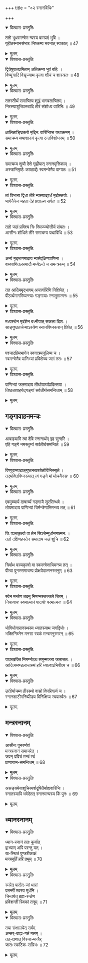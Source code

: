 +++
title = "०२ स्नानविधिः"

+++
<details open><summary>विश्वास-प्रस्तुतिः</summary>

ततो भूधरमन्त्रेण न्यस्य वामपदं भुवि ।  
गृहीतस्नानसंभारः निष्क्रम्य भवनात् स्वकात् ॥ 47
</details>

<details><summary>मूलम्</summary>

ततो भूधरमन्त्रेण न्यस्य वामपदं भुवि ।  
गृहीतस्नानसंभारः निष्क्रम्य भवनात् स्वकात् ॥ 47
</details>


<details open><summary>विश्वास-प्रस्तुतिः</summary>

द्वित्रेषुपातप्रमिताम् अतिक्रम्य भुवं बहिः ।  
विण्मूत्रादि विसृज्याथ कृत्वा शौचं च शास्त्रतः ॥ 48
</details>

<details><summary>मूलम्</summary>

द्वित्रेषुपातप्रमिताम् अतिक्रम्य भुवं बहिः ।  
विण्मूत्रादि विसृज्याथ कृत्वा शौचं च शास्त्रतः ॥ 48
</details>


<details open><summary>विश्वास-प्रस्तुतिः</summary>

ततस्तीर्थं समाश्रित्य शुद्धं भागवताश्रितम् ।  
निरस्याशुचिवस्त्रादि तीरं संशोध्य वारिभिः ॥ 49
</details>

<details><summary>मूलम्</summary>

ततस्तीर्थं समाश्रित्य शुद्धं भागवताश्रितम् ।  
निरस्याशुचिवस्त्रादि तीरं संशोध्य वारिभिः ॥ 49
</details>


<details open><summary>विश्वास-प्रस्तुतिः</summary>

क्षालिताङ्घ्रिकरो मृद्भिः वारिभिश्च यथाक्रमम् ।  
समाचम्य यथाशास्त्रं कृत्वा दन्तविशोधनम् ॥ 50
</details>

<details><summary>मूलम्</summary>

क्षालिताङ्घ्रिकरो मृद्भिः वारिभिश्च यथाक्रमम् ।  
समाचम्य यथाशास्त्रं कृत्वा दन्तविशोधनम् ॥ 50
</details>


<details open><summary>विश्वास-प्रस्तुतिः</summary>

समाचम्य शुचौ देशे गृह्णीयात् स्नानमृत्तिकाम् ।  
अस्त्राभिमृष्टैः काष्ठाद्यैः स्वमन्त्रेणैव वाग्यतः ॥ 51
</details>

<details><summary>मूलम्</summary>

समाचम्य शुचौ देशे गृह्णीयात् स्नानमृत्तिकाम् ।  
अस्त्राभिमृष्टैः काष्ठाद्यैः स्वमन्त्रेणैव वाग्यतः ॥ 51
</details>


<details open><summary>विश्वास-प्रस्तुतिः</summary>

तां विभज्य द्विधा तीरे न्यस्याद्यार्धं मृदोस्तयोः ।  
भागेनैकेन महता देहं प्रक्षाळ्य सर्वतः ॥ 52
</details>

<details><summary>मूलम्</summary>

तां विभज्य द्विधा तीरे न्यस्याद्यार्धं मृदोस्तयोः ।  
भागेनैकेन महता देहं प्रक्षाळ्य सर्वतः ॥ 52
</details>


<details open><summary>विश्वास-प्रस्तुतिः</summary>

ततो जलं प्रविश्य त्रिः निमज्ज्योत्तीर्य संयतः ।  
आसीनः शोधिते तीरे समाचम्य यथाविधि ॥ 53
</details>

<details><summary>मूलम्</summary>

ततो जलं प्रविश्य त्रिः निमज्ज्योत्तीर्य संयतः ।  
आसीनः शोधिते तीरे समाचम्य यथाविधि ॥ 53
</details>


<details open><summary>विश्वास-प्रस्तुतिः</summary>

अन्यं मृद्भागमादाय न्यसेद्दक्षिणपाणिना ।  
वामपाणितलस्यादौ मध्येऽन्ते च समन्त्रकम् ॥ 54
</details>

<details><summary>मूलम्</summary>

अन्यं मृद्भागमादाय न्यसेद्दक्षिणपाणिना ।  
वामपाणितलस्यादौ मध्येऽन्ते च समन्त्रकम् ॥ 54
</details>


<details open><summary>विश्वास-प्रस्तुतिः</summary>

तत आदिममृद्भागम् अन्तर्वारिणि निक्षिपेत् ।  
पीठार्थमागमिष्यन्त्याः गङ्गायाः स्नातुमात्मनः ॥ 55
</details>

<details><summary>मूलम्</summary>

तत आदिममृद्भागम् अन्तर्वारिणि निक्षिपेत् ।  
पीठार्थमागमिष्यन्त्याः गङ्गायाः स्नातुमात्मनः ॥ 55
</details>


<details open><summary>विश्वास-प्रस्तुतिः</summary>

मध्यस्थेन मृदंशेन बध्नीयात् सकला दिशः ।  
साङ्गुष्ठतर्जन्याऽस्त्रेण स्नानविघ्नकरान् क्षिपेत् ॥ 56
</details>

<details><summary>मूलम्</summary>

मध्यस्थेन मृदंशेन बध्नीयात् सकला दिशः ।  
साङ्गुष्ठतर्जन्याऽस्त्रेण स्नानविघ्नकरान् क्षिपेत् ॥ 56
</details>


<details open><summary>विश्वास-प्रस्तुतिः</summary>

पश्चादग्रिमभागेन स्वगात्रमनुलिप्य च ।  
स्वमन्त्रेणैव पाणिभ्यां प्रविशेच्च जलं ततः ॥ 57
</details>

<details><summary>मूलम्</summary>

पश्चादग्रिमभागेन स्वगात्रमनुलिप्य च ।  
स्वमन्त्रेणैव पाणिभ्यां प्रविशेच्च जलं ततः ॥ 57
</details>


<details open><summary>विश्वास-प्रस्तुतिः</summary>

पाणिभ्यां जलमादाय तीर्थायार्घ्यप्रदित्सया ।  
तिष्ठन्नावाहयेद्गङ्गां सर्वतीर्थसमन्विताम् ॥ 58
</details>

<details><summary>मूलम्</summary>

पाणिभ्यां जलमादाय तीर्थायार्घ्यप्रदित्सया ।  
तिष्ठन्नावाहयेद्गङ्गां सर्वतीर्थसमन्विताम् ॥ 58
</details>

## गङ्गावाहनमन्त्रः

<details open><summary>विश्वास-प्रस्तुतिः</summary>

आवाहयामि त्वां देवि स्नानार्थम् इह सुन्दरि ।  
एहि गङ्गे नमस्तुभ्यं सर्वतीर्थसमन्विते ॥ 59
</details>

<details><summary>मूलम्</summary>

आवाहयामि त्वां देवि स्नानार्थम् इह सुन्दरि ।  
एहि गङ्गे नमस्तुभ्यं सर्वतीर्थसमन्विते ॥ 59
</details>


<details open><summary>विश्वास-प्रस्तुतिः</summary>

विष्णुवामपदाङ्गुष्ठनखस्रोतोविनिस्सृते ।  
तद्भक्तिविघ्नरूपात् त्वं गङ्गे मां मोचयैनसः ॥ 60
</details>

<details><summary>मूलम्</summary>

विष्णुवामपदाङ्गुष्ठनखस्रोतोविनिस्सृते ।  
तद्भक्तिविघ्नरूपात् त्वं गङ्गे मां मोचयैनसः ॥ 60
</details>


<details open><summary>विश्वास-प्रस्तुतिः</summary>

एवमुच्चार्य दत्वार्घ्यं गङ्गायै सुरसिन्धवे ।  
तोयमादाय पाणिभ्यां त्रिर्मन्त्रेणाभिमन्त्र्य तत् ॥ 61
</details>

<details><summary>मूलम्</summary>

एवमुच्चार्य दत्वार्घ्यं गङ्गायै सुरसिन्धवे ।  
तोयमादाय पाणिभ्यां त्रिर्मन्त्रेणाभिमन्त्र्य तत् ॥ 61
</details>


<details open><summary>विश्वास-प्रस्तुतिः</summary>

त्रिः पञ्चकृत्वो वा तेन सिञ्चेन्मूर्धानमात्मनः ।  
ततो दक्षिणहस्तेन समादाय जलं शुचि ॥ 62
</details>

<details><summary>मूलम्</summary>

त्रिः पञ्चकृत्वो वा तेन सिञ्चेन्मूर्धानमात्मनः ।  
ततो दक्षिणहस्तेन समादाय जलं शुचि ॥ 62
</details>


<details open><summary>विश्वास-प्रस्तुतिः</summary>

त्रिर्वाथ पञ्चकृत्वो वा स्वमन्त्रेणाभिमन्त्र्य तत् ।  
पीत्वा पुनस्समाचम्य प्रोक्षयेदात्मनस्तनुम् ॥ 63
</details>

<details><summary>मूलम्</summary>

त्रिर्वाथ पञ्चकृत्वो वा स्वमन्त्रेणाभिमन्त्र्य तत् ।  
पीत्वा पुनस्समाचम्य प्रोक्षयेदात्मनस्तनुम् ॥ 63
</details>


<details open><summary>विश्वास-प्रस्तुतिः</summary>

स्वेन मन्त्रेण तदनु निमग्नस्तज्जले चिरम् ।  
निधायाधः स्वमात्मानं पादयोः परमात्मनः ॥ 64
</details>

<details><summary>मूलम्</summary>

स्वेन मन्त्रेण तदनु निमग्नस्तज्जले चिरम् ।  
निधायाधः स्वमात्मानं पादयोः परमात्मनः ॥ 64
</details>


<details open><summary>विश्वास-प्रस्तुतिः</summary>

भोगिभोगासनस्थस्य ध्यातस्याथ जगद्विभोः ।  
भक्तिनिघ्नेन मनसा स्वकं मन्त्रमनुस्मरन् ॥ 65
</details>

<details><summary>मूलम्</summary>

भोगिभोगासनस्थस्य ध्यातस्याथ जगद्विभोः ।  
भक्तिनिघ्नेन मनसा स्वकं मन्त्रमनुस्मरन् ॥ 65
</details>


<details open><summary>विश्वास-प्रस्तुतिः</summary>

यावच्छक्ति निमग्नोऽथ समुन्मज्ज्य जलात्ततः ।  
आदित्यमण्डलान्तस्थं हरिं ध्यात्वाऽभिवीक्ष्य च ॥ 66
</details>

<details><summary>मूलम्</summary>

यावच्छक्ति निमग्नोऽथ समुन्मज्ज्य जलात्ततः ।  
आदित्यमण्डलान्तस्थं हरिं ध्यात्वाऽभिवीक्ष्य च ॥ 66
</details>


<details open><summary>विश्वास-प्रस्तुतिः</summary>

उत्तीर्याचम्य तीरस्थो वासो विपरिवर्त्य च ।  
स्नानशाटीमनिष्पीड्य विनिक्षिप्य स्वपार्श्वतः ॥ 67
</details>

<details><summary>मूलम्</summary>

उत्तीर्याचम्य तीरस्थो वासो विपरिवर्त्य च ।  
स्नानशाटीमनिष्पीड्य विनिक्षिप्य स्वपार्श्वतः ॥ 67
</details>

## मन्त्रस्नानम्
<details open><summary>विश्वास-प्रस्तुतिः</summary>

आसीनः पुनरप्येवं  
मन्त्रस्नानं समाचरेत् ।  
जपन् पवित्रं मन्त्रं स्वं  
प्राणायाम-समन्वितम् ॥ 68
</details>

<details><summary>मूलम्</summary>

आसीनः पुनरप्येवं मन्त्रस्नानं समाचरेत् ।  
जपन्पवित्रं मन्त्रं स्वं प्राणायामसमन्वितम् ॥ 68
</details>


<details open><summary>विश्वास-प्रस्तुतिः</summary>

असङ्ख्येयाशुचिस्पर्शदूषितैर्बाह्यवारिभिः ।  
स्नातस्यापि भवेदेतत् स्नानमन्यस्य किं पुनः ॥ 69
</details>

<details><summary>मूलम्</summary>

असङ्ख्येयाशुचिस्पर्शदूषितैर्बाह्यवारिभिः ।  
स्नातस्यापि भवेदेतत् स्नानमन्यस्य किं पुनः ॥ 69
</details>

## ध्यानस्नानम्
<details open><summary>विश्वास-प्रस्तुतिः</summary>

ध्यान-स्नानं ततः कुर्यात्  
द्वाभ्याम् अपि परन्तु यत् ।  
ख-स्थितं पुण्डरीकाक्षं  
मन्त्रमूर्तिं हरिं प्रभुम् ॥ 70
</details>

<details><summary>मूलम्</summary>

ध्यानस्नानं ततः कुर्यात् द्वाभ्याम् अपि परन्तु यत् ।  
खस्थितं पुण्डरीकाक्षं मन्त्रमूर्तिं हरिं प्रभुम् ॥ 70
</details>


<details open><summary>विश्वास-प्रस्तुतिः</summary>

स्मरेत् पादोद-जां धारां  
पतन्तीं स्वस्य मूर्धनि ।  
चिन्तयेत् ब्रह्म-रन्ध्रेण  
प्रविशन्तीं स्विकां तनूम् ॥ 71
</details>

<details><summary>मूलम्</summary>

स्मरेत्पादोदजां धारां पतन्तीं स्वस्य मूर्धनि ।  
चिन्तयेत् ब्रह्मरन्ध्रेण प्रविशन्तीं स्विकां तनूम् ॥ 71
</details>


<details open><summary>विश्वास-प्रस्तुतिः</summary>

तया संक्षालयेत् सर्वम्  
अन्तर्-बाह्य-गतं मलम् ।  
तत्-क्षणात् विरजा-मन्त्रैर्  
जातः स्फटिक-सन्निभः ॥ 72
</details>

<details><summary>मूलम्</summary>

तया संक्षालयेत्सर्वम् अन्तर्बाह्यगतं मलम् ।  
तत्क्षणात् विरजामन्त्रैः जातः स्फटिकसन्निभः ॥ 72
</details>
